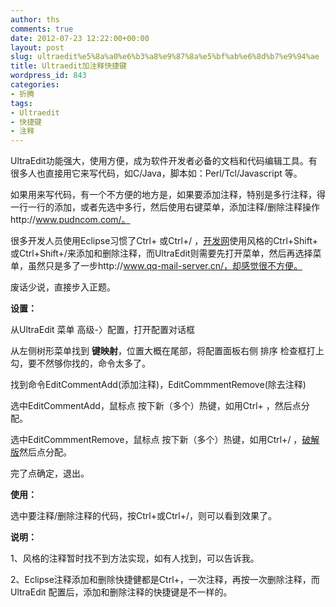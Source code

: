 ```yaml
---
author: ths
comments: true
date: 2012-07-23 12:22:00+00:00
layout: post
slug: ultraedit%e5%8a%a0%e6%b3%a8%e9%87%8a%e5%bf%ab%e6%8d%b7%e9%94%ae
title: Ultraedit加注释快捷键
wordpress_id: 843
categories:
- 折腾
tags:
- Ultraedit
- 快捷键
- 注释
---
```


UltraEdit功能强大，使用方便，成为软件开发者必备的文档和代码编辑工具。有很多人也直接用它来写代码，如C/Java，脚本如：Perl/Tcl/Javascript 等。 





如果用来写代码，有一个不方便的地方是，如果要添加注释，特别是多行注释，得一行一行的添加，或者先选中多行，然后使用右键菜单，添加注释/删除注释操作http://www.pudncom.com/。 





很多开发人员使用Eclipse习惯了Ctrl+ 或Ctrl+/ ，[开发网](http://www.dachongzi.cn/)使用风格的Ctrl+Shift+ 或Ctrl+Shift+/来添加和删除注释，而UltraEdit则需要先打开菜单，然后再选择菜单，虽然只是多了一步http://www.qq-mail-server.cn/，却感觉很不方便。 





废话少说，直接步入正题。 





**设置：**





从UltraEdit 菜单 高级-〉配置，打开配置对话框 





从左侧树形菜单找到 **键映射**，位置大概在尾部，将配置面板右侧 排序 检查框打上勾，要不然够你找的，命令太多了。 





找到命令EditCommentAdd(添加注释)，EditCommmentRemove(除去注释) 





选中EditCommentAdd，鼠标点 按下新（多个）热键，如用Ctrl+ ，然后点分配。 





选中EditCommmentRemove，鼠标点 按下新（多个）热键，如用Ctrl+/ ，[破解版](http://www.qq-mail-server.cn/)然后点分配。 





完了点确定，退出。 





**使用：**





选中要注释/删除注释的代码，按Ctrl+或Ctrl+/，则可以看到效果了。 





**说明：**





1、风格的注释暂时找不到方法实现，如有人找到，可以告诉我。 





2、Eclipse注释添加和删除快捷健都是Ctrl+，一次注释，再按一次删除注释，而UltraEdit 配置后，添加和删除注释的快捷键是不一样的。



